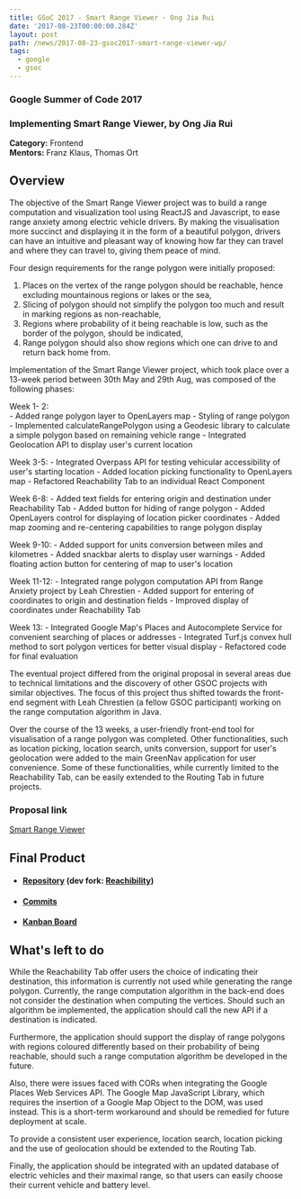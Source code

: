 ```yaml
---
title: GSoC 2017 - Smart Range Viewer - Ong Jia Rui
date: '2017-08-23T00:00:00.284Z'
layout: post
path: /news/2017-08-23-gsoc2017-smart-range-viewer-wp/
tags:
  - google
  - gsoc
---
```


### Google Summer of Code 2017
### Implementing Smart Range Viewer, by Ong Jia Rui

**Category:** Frontend  
**Mentors:** Franz Klaus, Thomas Ort

## Overview

The objective of the Smart Range Viewer project was to build a range computation and visualization tool using ReactJS and Javascript, to ease range anxiety among electric vehicle drivers. By making the visualisation more succinct and displaying it in the form of a beautiful polygon, drivers can have an intuitive and pleasant way of knowing how far they can travel and where they can travel to, giving them peace of mind.

Four design requirements for the range polygon were initially proposed:
1. Places on the vertex of the range polygon should be reachable, hence excluding mountainous regions or lakes or the sea,
2. Slicing of polygon should not simplify the polygon too much and result in marking regions as non-reachable,
3. Regions where probability of it being reachable is low, such as the border of the polygon, should be indicated,
4. Range polygon should also show regions which one can drive to and return back home from.  


Implementation of the Smart Range Viewer project, which took place over a 13-week period between 30th May and 29th Aug, was composed of the following phases:  

Week 1- 2:  
	- Added range polygon layer to OpenLayers map
	- Styling of range polygon
	- Implemented calculateRangePolygon using a Geodesic library to calculate a simple polygon based on remaining vehicle range
	- Integrated Geolocation API to display user's current location
	
Week 3-5:
	- Integrated Overpass API for testing vehicular accessibility of user's starting location
	- Added location picking functionality to OpenLayers map
	- Refactored Reachability Tab to an individual React Component
	
Week 6-8:
	- Added text fields for entering origin and destination under Reachability Tab
	- Added button for hiding of range polygon
	- Added OpenLayers control for displaying of location picker coordinates
	- Added map zooming and re-centering capabilities to range polygon display
	
Week 9-10:
	- Added support for units conversion between miles and kilometres
	- Added snackbar alerts to display user warnings
	- Added floating action button for centering of map to user's location
	
Week 11-12:
	- Integrated range polygon computation API from Range Anxiety project by Leah Chrestien
	- Added support for entering of coordinates to origin and destination fields
	- Improved display of coordinates under Reachability Tab
	
Week 13:
	- Integrated Google Map's Places and Autocomplete Service for convenient searching of places or addresses
	- Integrated Turf.js convex hull method to sort polygon vertices for better visual display
	- Refactored code for final evaluation  
    

The eventual project differed from the original proposal in several areas due to technical limitations and the discovery of other GSOC projects with similar objectives. The focus of this project thus shifted towards the front-end segment with Leah Chrestien (a fellow GSOC participant) working on the range computation algorithm in Java.  

Over the course of the 13 weeks, a user-friendly front-end tool for visualisation of a range polygon was completed. Other functionalities, such as location picking, location search, units conversion, support for user's geolocation were added to the main GreenNav application for user convenience. Some of these functionalities, while currently limited to the Reachability Tab, can be easily extended to the Routing Tab in future projects.

### Proposal link

[Smart Range Viewer](https://github.com/Greennav/greennav.github.io/files/1253906/Ong_Jia_Rui_Proposal_GSoC2017.pdf)

## Final Product

  * #### [Repository](https://github.com/Greennav/GreenNav) (dev fork: [Reachibility](https://github.com/jrios6/GreenNav/tree/reachability))

  * #### [Commits](https://github.com/jrios6/GreenNav/commits/reachability)

  * #### [Kanban Board](https://github.com/orgs/Greennav/projects/1)

## What's left to do

While the Reachability Tab offer users the choice of indicating their destination, this information is currently not used while generating the range polygon. Currently, the range computation algorithm in the back-end does not consider the destination when computing the vertices. Should such an algorithm be implemented, the application should call the new API if a destination is indicated.

Furthermore, the application should support the display of range polygons with regions coloured differently based on their probability of being reachable, should such a range computation algorithm be developed in the future.

Also, there were issues faced with CORs when integrating the Google Places Web Services API. The Google Map JavaScript Library, which requires the insertion of a Google Map Object to the DOM, was used instead. This is a short-term workaround and should be remedied for future deployment at scale.

To provide a consistent user experience, location search, location picking and the use of geolocation should be extended to the Routing Tab.

Finally, the application should be integrated with an updated database of electric vehicles and their maximal range, so that users can easily choose their current vehicle and battery level.
